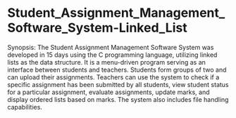 # Student_Assignment_Management_Software_System-Linked_List

Synopsis: The Student Assignment Management Software System was developed in 15 days using the C programming language, utilizing linked lists as the data structure. It is a menu-driven program serving as an interface between students and teachers. Students form groups of two and can upload their assignments. Teachers can use the system to check if a specific assignment has been submitted by all students, view student status for a particular assignment, evaluate assignments, update marks, and display ordered lists based on marks. The system also includes file handling capabilities.
